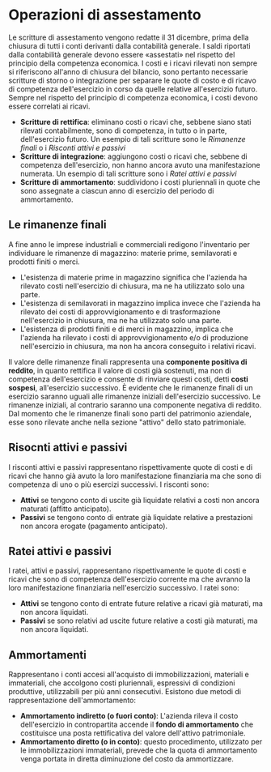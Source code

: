 # Operazioni di assestamento
Le scritture di assestamento vengono redatte il 31 dicembre, prima della chiusura di tutti i conti derivanti dalla contabilità generale. I saldi riportati dalla contabilità generale devono essere «assestati» nel rispetto del principio della competenza economica. I costi e i ricavi rilevati non sempre si riferiscono all'anno di chiusura del bilancio, sono pertanto necessarie scritture di storno o integrazione per separare le quote di costo e di ricavo di competenza dell'esercizio in corso da quelle relative all'esercizio futuro. Sempre nel rispetto del principio di competenza economica, i costi devono essere correlati ai ricavi. 

- **Scritture di rettifica**: eliminano costi o ricavi che, sebbene siano stati rilevati contabilmente, sono di competenza, in tutto o in parte, dell'esercizio futuro. Un esempio di tali scritture sono le *Rimanenze finali* o i *Risconti attivi e passivi*
- **Scritture di integrazione**: aggiungono costi o ricavi che, sebbene di competenza dell'esercizio, non hanno ancora avuto una manifestazione numerata. Un esempio di tali scritture sono i *Ratei attivi e passivi*
- **Scritture di ammortamento**: suddividono i costi pluriennali in quote che sono assegnate a ciascun anno di esercizio del periodo di ammortamento.

## Le rimanenze finali
A fine anno le imprese industriali e commerciali redigono l'inventario per individuare le rimanenze di magazzino: materie prime, semilavorati e prodotti finiti o merci. 

- L'esistenza di materie prime in magazzino significa che l'azienda ha rilevato costi nell'esercizio di chiusura, ma ne ha utilizzato solo una parte. 
- L'esistenza di semilavorati in magazzino implica invece che l'azienda ha rilevato dei costi di approvvigionamento e di trasformazione nell'esercizio in chiusura, ma ne ha utilizzato solo una parte. 
- L'esistenza di prodotti finiti e di merci in magazzino, implica che l'azienda ha rilevato i costi di approvvigionamento e/o di produzione nell'esercizio in chiusura, ma non ha ancora conseguito i relativi ricavi.

Il valore delle rimanenze finali rappresenta una **componente positiva di reddito**, in quanto rettifica il valore di costi già sostenuti, ma non di competenza dell'esercizio e consente di rinviare questi costi, detti **costi sospesi**, all'esercizio successivo. È evidente che le rimanenze finali di un esercizio saranno uguali alle rimanenze iniziali dell'esercizio successivo.
Le rimanenze iniziali, al contrario saranno una componente negativa di reddito. Dal momento che le rimanenze finali sono parti del patrimonio aziendale, esse sono rilevate anche nella sezione "attivo" dello stato patrimoniale.

## Risocnti attivi e passivi
I risconti attivi e passivi rappresentano rispettivamente quote di costi e di ricavi che hanno già avuto la loro manifestazione finanziaria ma che sono di competenza di uno o più esercizi successivi. I risconti sono:

- **Attivi** se tengono conto di uscite già liquidate relativi a costi non ancora maturati (affitto anticipato).
- **Passivi** se tengono conto di entrate già liquidate relative a prestazioni non ancora erogate (pagamento anticipato).

## Ratei attivi e passivi
I ratei, attivi e passivi, rappresentano rispettivamente le quote di costi e ricavi che sono di competenza dell'esercizio corrente ma che avranno la loro manifestazione finanziaria nell'esercizio successivo. I ratei sono:

- **Attivi** se tengono conto di entrate future relative a ricavi già maturati, ma non ancora liquidati.
- **Passivi** se sono relativi ad uscite future relative a costi già maturati, ma non ancora liquidati.

## Ammortamenti
Rappresentano i conti accesi all'acquisto di immobilizzazioni, materiali e immateriali, che accolgono costi pluriennali, espressivi di condizioni produttive, utilizzabili per più anni consecutivi. Esistono due metodi di rappresentazione dell'ammortamento:

- **Ammortamento indiretto (o fuori conto)**: L'azienda rileva il costo dell'esercizio in contropartita accende il **fondo di ammortamento** che costituisce una posta rettificativa del valore dell'attivo patrimoniale.
- **Ammortamento diretto (o in conto)**: questo procedimento, utilizzato per le immobilizzazioni immateriali, prevede che la quota di ammortamento venga portata in diretta diminuzione del costo da ammortizzare.